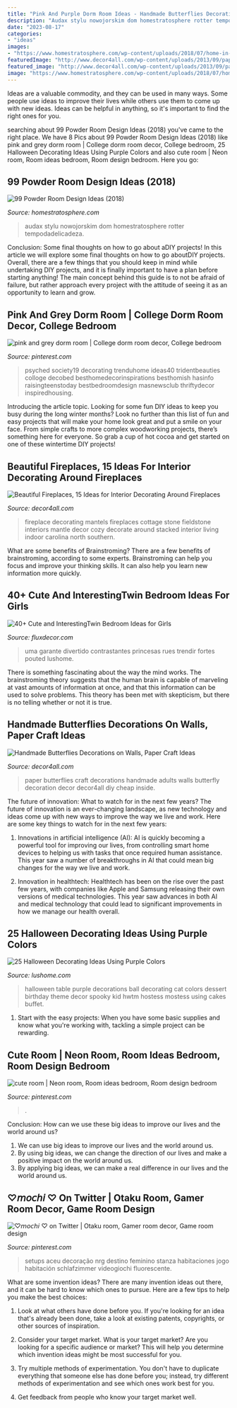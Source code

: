 ```yaml
---
title: "Pink And Purple Dorm Room Ideas - Handmade Butterflies Decorations On Walls, Paper Craft Ideas"
description: "Audax stylu nowojorskim dom homestratosphere rotter tempodadelicadeza"
date: "2023-08-17"
categories:
- "ideas"
images:
- "https://www.homestratosphere.com/wp-content/uploads/2018/07/home-in-little-italy-powder-room-071918.jpg"
featuredImage: "http://www.decor4all.com/wp-content/uploads/2013/09/paper-craft-ideas-kids-adults-butterflies-decorations-14.jpg"
featured_image: "http://www.decor4all.com/wp-content/uploads/2013/09/paper-craft-ideas-kids-adults-butterflies-decorations-14.jpg"
image: "https://www.homestratosphere.com/wp-content/uploads/2018/07/home-in-little-italy-powder-room-071918.jpg"
---
```



Ideas are a valuable commodity, and they can be used in many ways. Some people use ideas to improve their lives while others use them to come up with new ideas. Ideas can be helpful in anything, so it's important to find the right ones for you.

	

		
searching about 99 Powder Room Design Ideas (2018) you've came to the right place. We have 8 Pics about 99 Powder Room Design Ideas (2018) like pink and grey dorm room | College dorm room decor, College bedroom, 25 Halloween Decorating Ideas Using Purple Colors and also cute room | Neon room, Room ideas bedroom, Room design bedroom. Here you go:
		
    
## 99 Powder Room Design Ideas (2018)

<img loading=lazy src="https://www.homestratosphere.com/wp-content/uploads/2018/07/home-in-little-italy-powder-room-071918.jpg" onerror="this.onerror=null;this.src='https://tse1.mm.bing.net/th?id=OIP.0UubFDyhnsp_cK-Ppy0eOQHaLF&amp;pid=15.1';" alt="99 Powder Room Design Ideas (2018)">

_Source: homestratosphere.com_

>audax stylu nowojorskim dom homestratosphere rotter tempodadelicadeza. 

	

Conclusion: Some final thoughts on how to go about aDIY projects!
In this article we will explore some final thoughts on how to go aboutDIY projects. Overall, there are a few things that you should keep in mind while undertaking DIY projects, and it is finally important to have a plan before starting anything! The main concept behind this guide is to not be afraid of failure, but rather approach every project with the attitude of seeing it as an opportunity to learn and grow.

    
## Pink And Grey Dorm Room | College Dorm Room Decor, College Bedroom

<img loading=lazy src="https://i.pinimg.com/736x/e6/25/5a/e6255a1e6af65e49da4c1a6442af989a.jpg" onerror="this.onerror=null;this.src='https://tse2.mm.bing.net/th?id=OIP.VCvdFCuEUVv6Chm3qV513gHaJ3&amp;pid=15.1';" alt="pink and grey dorm room | College dorm room decor, College bedroom">

_Source: pinterest.com_

>psyched society19 decorating trenduhome ideas40 tridentbeauties colloge decobed besthomedecorinspirations besthomish hasinfo raisingteenstoday bestbedroomdesign masnewsclub thriftydecor inspiredhousing. 

	

Introducing the article topic.
Looking for some fun DIY ideas to keep you busy during the long winter months? Look no further than this list of fun and easy projects that will make your home look great and put a smile on your face. From simple crafts to more complex woodworking projects, there’s something here for everyone. So grab a cup of hot cocoa and get started on one of these wintertime DIY projects!

    
## Beautiful Fireplaces, 15 Ideas For Interior Decorating Around Fireplaces

<img loading=lazy src="http://www.decor4all.com/wp-content/uploads/2012/04/modern-fireplace-interior-decorating-ideas-14.jpg" onerror="this.onerror=null;this.src='https://tse3.mm.bing.net/th?id=OIP.ooDPCTV1vvySHJY-4OyAfQHaHa&amp;pid=15.1';" alt="Beautiful Fireplaces, 15 Ideas for Interior Decorating Around Fireplaces">

_Source: decor4all.com_

>fireplace decorating mantels fireplaces cottage stone fieldstone interiors mantle decor cozy decorate around stacked interior living indoor carolina north southern. 

	

What are some benefits of Brainstroming?
There are a few benefits of brainstroming, according to some experts. Brainstroming can help you focus and improve your thinking skills. It can also help you learn new information more quickly.

    
## 40+ Cute And InterestingTwin Bedroom Ideas For Girls

<img loading=lazy src="https://fluxdecor.com/wp-content/uploads/2015/06/twin-bedroom-ideas-for-girls/11-twin-bedroom-ideas-for-girls.jpg" onerror="this.onerror=null;this.src='https://tse4.mm.bing.net/th?id=OIP.JJHWss2XjjvFp7iuYUKdDQHaJ4&amp;pid=15.1';" alt="40+ Cute and InterestingTwin Bedroom Ideas for Girls">

_Source: fluxdecor.com_

>uma garante divertido contrastantes princesas rues trendir fortes pouted lushome. 

	

There is something fascinating about the way the mind works. The brainstroming theory suggests that the human brain is capable of marveling at vast amounts of information at once, and that this information can be used to solve problems. This theory has been met with skepticism, but there is no telling whether or not it is true.

    
## Handmade Butterflies Decorations On Walls, Paper Craft Ideas

<img loading=lazy src="http://www.decor4all.com/wp-content/uploads/2013/09/paper-craft-ideas-kids-adults-butterflies-decorations-14.jpg" onerror="this.onerror=null;this.src='https://tse4.mm.bing.net/th?id=OIP.dBVfmh3jXvHSyUfWeiBuVAAAAA&amp;pid=15.1';" alt="Handmade Butterflies Decorations on Walls, Paper Craft Ideas">

_Source: decor4all.com_

>paper butterflies craft decorations handmade adults walls butterfly decoration decor decor4all diy cheap inside. 

	

The future of innovation: What to watch for in the next few years?
The future of innovation is an ever-changing landscape, as new technology and ideas come up with new ways to improve the way we live and work. Here are some key things to watch for in the next few years: 
1. Innovations in artificial intelligence (AI): AI is quickly becoming a powerful tool for improving our lives, from controlling smart home devices to helping us with tasks that once required human assistance. This year saw a number of breakthroughs in AI that could mean big changes for the way we live and work. 

2. Innovation in healthtech: Healthtech has been on the rise over the past few years, with companies like Apple and Samsung releasing their own versions of medical technologies. This year saw advances in both AI and medical technology that could lead to significant improvements in how we manage our health overall. 


    
## 25 Halloween Decorating Ideas Using Purple Colors

<img loading=lazy src="https://www.lushome.com/wp-content/uploads/2014/10/purple-colors-halloween-decorating-ideas-15.jpg" onerror="this.onerror=null;this.src='https://tse1.mm.bing.net/th?id=OIP.qRF9dFZcRgMX-oRU9DmKZwHaJS&amp;pid=15.1';" alt="25 Halloween Decorating Ideas Using Purple Colors">

_Source: lushome.com_

>halloween table purple decorations ball decorating cat colors dessert birthday theme decor spooky kid hwtm hostess mostess using cakes buffet. 

	

1. Start with the easy projects: When you have some basic supplies and know what you're working with, tackling a simple project can be rewarding.

    
## Cute Room | Neon Room, Room Ideas Bedroom, Room Design Bedroom

<img loading=lazy src="https://i.pinimg.com/736x/2d/1b/17/2d1b1721c2fe5d5918e5bb73279075ca.jpg" onerror="this.onerror=null;this.src='https://tse1.mm.bing.net/th?id=OIP.hMQqRe1ufOIGE6PyEyVqrwHaNK&amp;pid=15.1';" alt="cute room | Neon room, Room ideas bedroom, Room design bedroom">

_Source: pinterest.com_

>. 

	

Conclusion: How can we use these big ideas to improve our lives and the world around us?
1. We can use big ideas to improve our lives and the world around us. 
2. By using big ideas, we can change the direction of our lives and make a positive impact on the world around us. 
3. By applying big ideas, we can make a real difference in our lives and the world around us.

    
## ♡𝘮𝘰𝘤𝘩𝘪 ♡ On Twitter | Otaku Room, Gamer Room Decor, Game Room Design

<img loading=lazy src="https://i.pinimg.com/736x/78/3d/b0/783db05134b7b650015be23fb2dccd1e.jpg" onerror="this.onerror=null;this.src='https://tse4.mm.bing.net/th?id=OIP.r6DuANnWzioUBgtX4f6hTAHaJ3&amp;pid=15.1';" alt="♡𝘮𝘰𝘤𝘩𝘪 ♡ on Twitter | Otaku room, Gamer room decor, Game room design">

_Source: pinterest.com_

>setups aceu decoração nrg destino feminino stanza habitaciones jogo habitación schlafzimmer videogiochi fluorescente. 

	

What are some invention ideas?
There are many invention ideas out there, and it can be hard to know which ones to pursue. Here are a few tips to help you make the best choices:
1. Look at what others have done before you. If you're looking for an idea that's already been done, take a look at existing patents, copyrights, or other sources of inspiration.

2. Consider your target market. What is your target market? Are you looking for a specific audience or market? This will help you determine which invention ideas might be most successful for you.

3. Try multiple methods of experimentation. You don't have to duplicate everything that someone else has done before you; instead, try different methods of experimentation and see which ones work best for you.

4. Get feedback from people who know your target market well.

